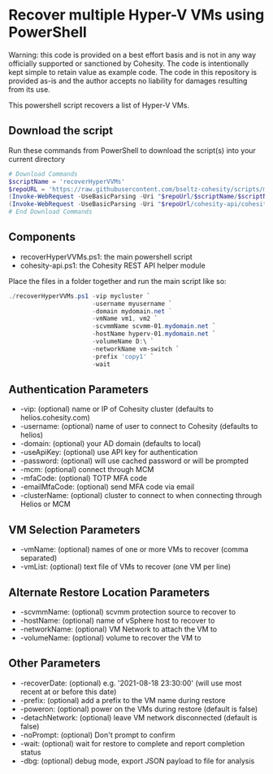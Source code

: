# Recover multiple Hyper-V VMs using PowerShell

Warning: this code is provided on a best effort basis and is not in any way officially supported or sanctioned by Cohesity. The code is intentionally kept simple to retain value as example code. The code in this repository is provided as-is and the author accepts no liability for damages resulting from its use.

This powershell script recovers a list of Hyper-V VMs.

## Download the script

Run these commands from PowerShell to download the script(s) into your current directory

```powershell
# Download Commands
$scriptName = 'recoverHyperVVMs'
$repoURL = 'https://raw.githubusercontent.com/bseltz-cohesity/scripts/master/powershell'
(Invoke-WebRequest -UseBasicParsing -Uri "$repoUrl/$scriptName/$scriptName.ps1").content | Out-File "$scriptName.ps1"; (Get-Content "$scriptName.ps1") | Set-Content "$scriptName.ps1"
(Invoke-WebRequest -UseBasicParsing -Uri "$repoUrl/cohesity-api/cohesity-api.ps1").content | Out-File cohesity-api.ps1; (Get-Content cohesity-api.ps1) | Set-Content cohesity-api.ps1
# End Download Commands
```

## Components

* recoverHyperVVMs.ps1: the main powershell script
* cohesity-api.ps1: the Cohesity REST API helper module

Place the files in a folder together and run the main script like so:

```powershell
./recoverHyperVVMs.ps1 -vip mycluster `
                       -username myusername `
                       -domain mydomain.net ` 
                       -vmName vm1, vm2 `
                       -scvmmName scvmm-01.mydomain.net `
                       -hostName hyperv-01.mydomain.net `
                       -volumeName D:\ `
                       -networkName vm-switch `
                       -prefix 'copy1' `
                       -wait
```

## Authentication Parameters

* -vip: (optional) name or IP of Cohesity cluster (defaults to helios.cohesity.com)
* -username: (optional) name of user to connect to Cohesity (defaults to helios)
* -domain: (optional) your AD domain (defaults to local)
* -useApiKey: (optional) use API key for authentication
* -password: (optional) will use cached password or will be prompted
* -mcm: (optional) connect through MCM
* -mfaCode: (optional) TOTP MFA code
* -emailMfaCode: (optional) send MFA code via email
* -clusterName: (optional) cluster to connect to when connecting through Helios or MCM

## VM Selection Parameters

* -vmName: (optional) names of one or more VMs to recover (comma separated)
* -vmList: (optional) text file of VMs to recover (one VM per line)

## Alternate Restore Location Parameters

* -scvmmName: (optional) scvmm protection source to recover to
* -hostName: (optional) name of vSphere host to recover to
* -networkName: (optional) VM Network to attach the VM to
* -volumeName: (optional) volume to recover the VM to

## Other Parameters

* -recoverDate: (optional) e.g. '2021-08-18 23:30:00' (will use most recent at or before this date)
* -prefix: (optional) add a prefix to the VM name during restore
* -poweron: (optional) power on the VMs during restore (default is false)
* -detachNetwork: (optional) leave VM network disconnected (default is false)
* -noPrompt: (optional) Don't prompt to confirm
* -wait: (optional) wait for restore to complete and report completion status
* -dbg: (optional) debug mode, export JSON payload to file for analysis
